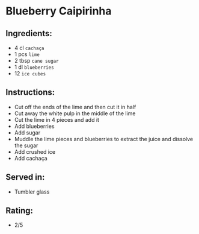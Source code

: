 # Blueberry Caipirinha

## Ingredients:
- 4 cl `cachaça`
- 1 pcs `lime`
- 2 tbsp `cane sugar`
- 1 dl `blueberries`
- 12 `ice cubes`

## Instructions:
- Cut off the ends of the lime and then cut it in half
- Cut away the white pulp in the middle of the lime
- Cut the lime in 4 pieces and add it
- Add blueberries
- Add sugar
- Muddle the lime pieces and blueberries to extract the juice and dissolve the sugar
- Add crushed ice
- Add cachaça

## Served in:
- Tumbler glass

## Rating:
- 2/5